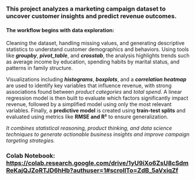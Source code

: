 ### This project analyzes a marketing campaign dataset to uncover customer insights and predict revenue outcomes. 

#### The workflow begins with data exploration: 
Cleaning the dataset, handling missing values, and generating descriptive statistics to understand customer demographics and behaviors. Using tools like **_groupby_**, **_pivot_table_**, and **_crosstab_**, the analysis highlights trends such as average income by education, spending habits by marital status, and patterns in family structure.


Visualizations including ***histograms***, ***boxplots***, and a ***correlation heatmap*** are used to identify key variables that influence revenue, with strong associations found between _product categories_ and _total spend_. A linear regression model is then built to evaluate which factors significantly impact revenue, followed by a simplified model using only the most relevant variables. Finally, a **predictive model** is created using **train-test splits** and evaluated using metrics like **RMSE and R²** to ensure generalization.

_It combines statistical reasoning, product thinking, and data science techniques to generate actionable business insights and improve campaign targeting strategies._

### Colab Notebook: https://colab.research.google.com/drive/1yU9iXo6ZsU8cSdmReKajQJZoRTJD6hHb?authuser=1#scrollTo=ZdB_5aVxiqZf
